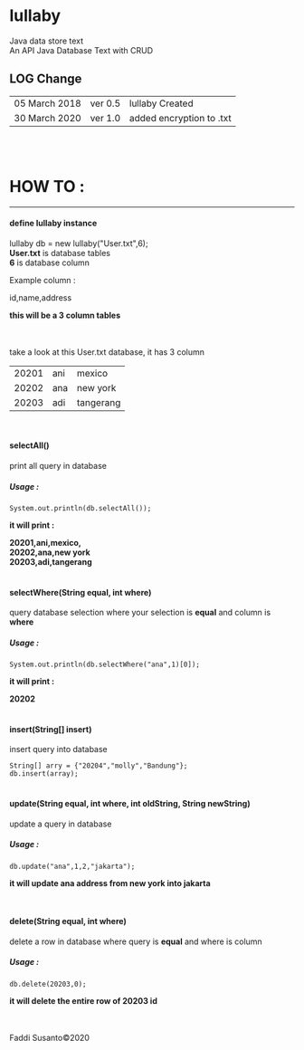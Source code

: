 # lullaby

Java data store text
<br>
An API Java Database Text with CRUD<br>
<h2>LOG Change</h2>
<table>
  <tr><td>05 March 2018</td><td>ver 0.5</td><td>lullaby Created</td></tr>
  <tr><td>30 March 2020</td><td>ver 1.0</td><td>added encryption to .txt</td></tr>
</table>
<br><br>
<h1>HOW TO :</h1>
<hr>
<h4>define lullaby instance</h4>
lullaby db = new lullaby("User.txt",6);<br>
<b>User.txt</b> is database tables<br>
<b>6</b> is database column
<br>
<p>Example column :</p>
<p>id,name,address</p> <b>this will be a 3 column tables</b>
<br><br><br>
<p>take a look at this User.txt database, it has 3 column</p>
<table>
  <tr><td>20201</td><td>ani</td><td>mexico</td></tr>
  <tr><td>20202</td><td>ana</td><td>new york</td></tr>
  <tr><td>20203</td><td>adi</td><td>tangerang</td></tr>
</table>
<br>
<h4>selectAll()</h4>
print all query in database<br>
<h5>Usage : </h5>
<code>System.out.println(db.selectAll());</code>
<br />
<b><p>it will print :</p>
20201,ani,mexico,<br>
20202,ana,new york<br>
20203,adi,tangerang</b>
<br><br>
<h4>selectWhere(String equal, int where)</h4>
query database selection where your selection is <b>equal</b> and column is <b>where</b><br>
<h5>Usage : </h5>
<code>System.out.println(db.selectWhere("ana",1)[0]);</code>
<br />
<b><p>it will print :</p>
20202</b>
<br><br>
<h4>insert(String[] insert)</h4>
<p>insert query into database</p>
<code>String[] arry = {"20204","molly","Bandung"};</code>
<br>
<code>db.insert(array);</code>
<br><br>
<h4>update(String equal, int where, int oldString, String newString)</h4>
update a query in database
<h5>Usage : </h5>
<code>db.update("ana",1,2,"jakarta");</code>
<br />
<b><p>it will update ana address from new york into jakarta</p></b>
<br>
<h4>delete(String equal, int where)</h4>
delete a row in database where query is <b>equal</b> and where is column<br>
<h5>Usage : </h5>
<code>db.delete(20203,0);</code>
<br />
<b><p>it will delete the entire row of 20203 id</p></b>
<br /><br />
Faddi Susanto&copy;2020
